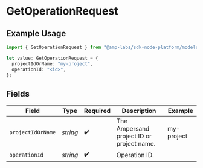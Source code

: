 # GetOperationRequest

## Example Usage

```typescript
import { GetOperationRequest } from "@amp-labs/sdk-node-platform/models/operations";

let value: GetOperationRequest = {
  projectIdOrName: "my-project",
  operationId: "<id>",
};
```

## Fields

| Field                                     | Type                                      | Required                                  | Description                               | Example                                   |
| ----------------------------------------- | ----------------------------------------- | ----------------------------------------- | ----------------------------------------- | ----------------------------------------- |
| `projectIdOrName`                         | *string*                                  | :heavy_check_mark:                        | The Ampersand project ID or project name. | my-project                                |
| `operationId`                             | *string*                                  | :heavy_check_mark:                        | Operation ID.                             |                                           |